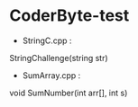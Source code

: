 # CoderByte-test

- StringC.cpp :

StringChallenge(string str)




- SumArray.cpp : 


void SumNumber(int arr[], int s)
